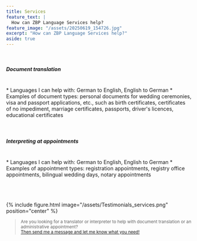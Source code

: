 ```yaml
---
title: Services
feature_text: |
  How can ZBP Language Services help?
feature_image: "/assets/20250619_154726.jpg"
excerpt: "How can ZBP Language Services help?"
aside: true
---
```


<br>
<h5>Document translation</h5>
<br>
* Languages I can help with: German to English, English to German
* Examples of document types: personal documents for wedding ceremonies, visa and passport applications, etc., such as birth certificates, certificates of no impediment,  marriage certificates, passports, driver's licences, educational certificates
<br><br><br>
<h5>Interpreting at appointments</h5>
<br>
* Languages I can help with: German to English, English to German
* Examples of appointment types: registration appointments, registry office appointments, bilingual wedding days, notary appointments
<br><br><br><br>

{% include figure.html image="/assets/Testimonials_services.png" position="center" %}
<br>
><small>Are you looking for a translator or interpreter to help with document translation or an administrative appointment?<br>[Then send me a message and let me know what you need!](/contact/)</small>

<br><br><br>